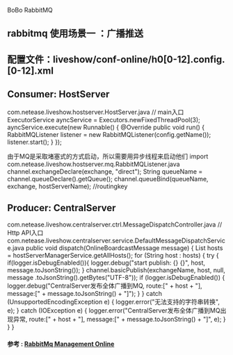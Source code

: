 BoBo RabbitMQ

## rabbitmq 使用场景一 ：广播推送
## 配置文件：liveshow/conf-online/h0[0-12].config.[0-12].xml

## Consumer: HostServer

com.netease.liveshow.hostserver.HostServer.java  // main入口
    ExecutorService ayncService = Executors.newFixedThreadPool(3);
    ayncService.execute(new Runnable() {
	    @Override
		public void run() {
		    RabbitMQListener listener = new RabbitMQListener(config.getName());
			listener.start();
		}
	});

由于MQ是采取堵塞式的方式启动，所以需要用异步线程来启动他们
import com.netease.liveshow.hostserver.mq.RabbitMQListener.java
channel.exchangeDeclare(exchange, "direct");
String queueName = channel.queueDeclare().getQueue();
channel.queueBind(queueName, exchange, hostServerName); //routingkey


## Producer: CentralServer

com.netease.liveshow.centralserver.ctrl.MessageDispatchController.java // Http API入口
com.netease.liveshow.centralserver.service.DefaultMessageDispatchService.java
public void dispatch(OnlineBoardcastMessage message) {
		List<String> hosts = hostServerManagerService.getAllHosts();
		for (String host : hosts) {
			try {
				if(logger.isDebugEnabled()){
					logger.debug("start publish: {} {}", host, message.toJsonString());
				}
				channel.basicPublish(exchangeName, host, null, message
						.toJsonString().getBytes("UTF-8"));
				if (logger.isDebugEnabled()) {
					logger.debug("CentralServer发布全体广播到MQ, route:[" + host
							+ "], message:[" + message.toJsonString() + "]");
				}
			} catch (UnsupportedEncodingException e) {
				logger.error("无法支持的字符串转换", e);
			} catch (IOException e) {
				logger.error("CentralServer发布全体广播到MQ出现异常, route:[" + host
						+ "], message:[" + message.toJsonString() + "]", e);
			}
		}
	}


#### 参考 : [RabbitMq Management Online](http://123.58.176.106:15672/#/exchanges/%2F/liveshow-route-exchange)
		